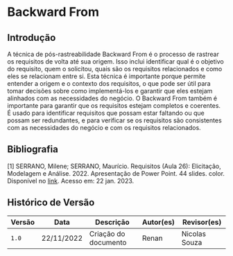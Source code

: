 # Backward From

## Introdução

A técnica de pós-rastreabilidade Backward From é o processo de rastrear os requisitos de volta até sua origem. Isso inclui identificar qual é o objetivo do requisito, quem o solicitou, quais são os requisitos relacionados e como eles se relacionam entre si. Esta técnica é importante porque permite entender a origem e o contexto dos requisitos, o que pode ser útil para tomar decisões sobre como implementá-los e garantir que eles estejam alinhados com as necessidades do negócio. O Backward From também é importante para garantir que os requisitos estejam completos e coerentes. É usado para identificar requisitos que possam estar faltando ou que possam ser redundantes, e para verificar se os requisitos são consistentes com as necessidades do negócio e com os requisitos relacionados.

## Bibliografia

[1] SERRANO, Milene; SERRANO, Maurício. Requisitos (Aula 26): Elicitação, Modelagem e Análise. 2022. Apresentação de Power Point. 44 slides. color. Disponível no [link](https://aprender3.unb.br/pluginfile.php/1668237/mod_resource/content/1/Requisitos%20-%20Aula%20026.pdf). Acesso em: 22 jan. 2023.

## Histórico de Versão

| Versão | Data          | Descrição                          | Autor(es)     |  Revisor(es)  |
| ------ | ------------- | ---------------------------------- | ------------- | ------------- |
| `1.0`  | 22/11/2022    |  Criação do documento              |    Renan      | Nicolas Souza        |
